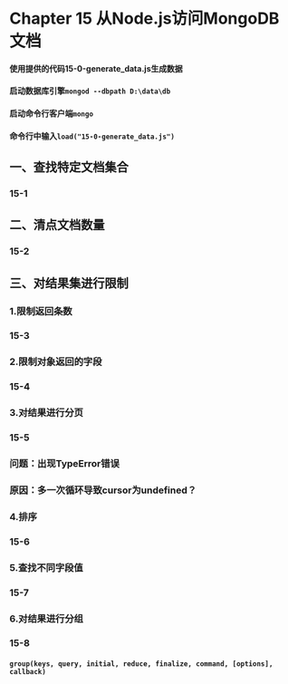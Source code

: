 # Chapter 15 从Node.js访问MongoDB文档
#### 使用提供的代码15-0-generate_data.js生成数据
#### 启动数据库引擎`mongod --dbpath D:\data\db`
#### 启动命令行客户端`mongo`
#### 命令行中输入`load("15-0-generate_data.js")`
## 一、查找特定文档集合
### 15-1
## 二、清点文档数量
### 15-2
## 三、对结果集进行限制
### 1.限制返回条数
### 15-3
### 2.限制对象返回的字段
### 15-4
### 3.对结果进行分页
### 15-5
### 问题：出现TypeError错误
### 原因：多一次循环导致cursor为undefined？
### 4.排序
### 15-6
### 5.查找不同字段值
### 15-7
### 6.对结果进行分组
### 15-8
#### `group(keys, query, initial, reduce, finalize, command, [options], callback)`

